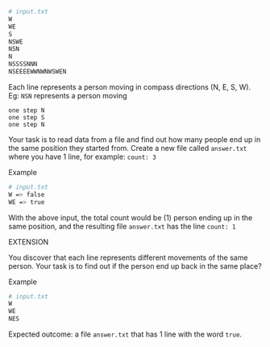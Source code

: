 
```sh
# input.txt
W
WE
S
NSWE
NSN
N
NSSSSNNN
NSEEEEWWNWNWSWEN
```

Each line represents a person moving in compass directions (N, E, S, W).
Eg: `NSN` represents a person moving
```
one step N
one step S
one step N
```

Your task is to read data from a file and find out how many people end up in the same position they started from. Create a new file called `answer.txt` where you have 1 line, for example: `count: 3`

Example

```sh
# input.txt
W => false
WE => true
```
With the above input, the total count would be (1) person ending up in the same position, and the resulting file `answer.txt` has the line `count: 1`


EXTENSION

You discover that each line represents different movements of the same person. Your task is to find out if the person end up back in the same place?

Example

```sh
# input.txt
W
WE
NES
```
Expected outcome: a file `answer.txt` that has 1 line with the word `true`.
